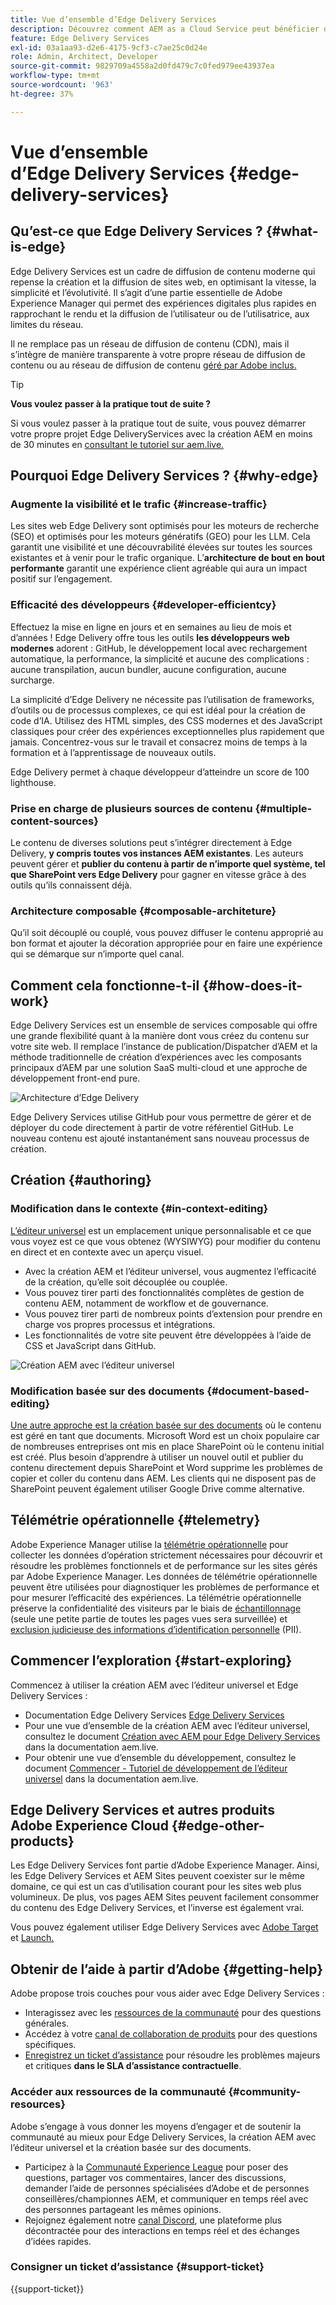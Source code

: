 ```yaml
---
title: Vue d’ensemble d’Edge Delivery Services
description: Découvrez comment AEM as a Cloud Service peut bénéficier des performances et des scores Lighthouse parfaits proposés par Edge Delivery Services.
feature: Edge Delivery Services
exl-id: 03a1aa93-d2e6-4175-9cf3-c7ae25c0d24e
role: Admin, Architect, Developer
source-git-commit: 9829709a4558a2d0fd479c7c0fed979ee43937ea
workflow-type: tm+mt
source-wordcount: '963'
ht-degree: 37%

---
```



# Vue d’ensemble d’Edge Delivery Services {#edge-delivery-services}

## Qu’est-ce que Edge Delivery Services ? {#what-is-edge}

Edge Delivery Services est un cadre de diffusion de contenu moderne qui repense la création et la diffusion de sites web, en optimisant la vitesse, la simplicité et l’évolutivité. Il s’agit d’une partie essentielle de Adobe Experience Manager qui permet des expériences digitales plus rapides en rapprochant le rendu et la diffusion de l’utilisateur ou de l’utilisatrice, aux limites du réseau.

Il ne remplace pas un réseau de diffusion de contenu (CDN), mais il s’intègre de manière transparente à votre propre réseau de diffusion de contenu ou au réseau de diffusion de contenu [géré par Adobe inclus.](/help/implementing/dispatcher/cdn.md)

>[!TIP]
>
>**Vous voulez passer à la pratique tout de suite ?**
>
>Si vous voulez passer à la pratique tout de suite, vous pouvez démarrer votre propre projet Edge DeliveryServices avec la création AEM en moins de 30 minutes en [consultant le tutoriel sur aem.live.](https://www.aem.live/developer/ue-tutorial)


## Pourquoi Edge Delivery Services ? {#why-edge}

### Augmente la visibilité et le trafic {#increase-traffic}

Les sites web Edge Delivery sont optimisés pour les moteurs de recherche (SEO) et optimisés pour les moteurs génératifs (GEO) pour les LLM. Cela garantit une visibilité et une découvrabilité élevées sur toutes les sources existantes et à venir pour le trafic organique. L’**architecture de bout en bout performante** garantit une expérience client agréable qui aura un impact positif sur l’engagement.

### Efficacité des développeurs {#developer-efficientcy}

Effectuez la mise en ligne en jours et en semaines au lieu de mois et d’années ! Edge Delivery offre tous les outils **les développeurs web modernes** adorent : GitHub, le développement local avec rechargement automatique, la performance, la simplicité et aucune des complications : aucune transpilation, aucun bundler, aucune configuration, aucune surcharge.

La simplicité d’Edge Delivery ne nécessite pas l’utilisation de frameworks, d’outils ou de processus complexes, ce qui est idéal pour la création de code d’IA. Utilisez des HTML simples, des CSS modernes et des JavaScript classiques pour créer des expériences exceptionnelles plus rapidement que jamais. Concentrez-vous sur le travail et consacrez moins de temps à la formation et à l’apprentissage de nouveaux outils.

Edge Delivery permet à chaque développeur d’atteindre un score de 100 lighthouse.

### Prise en charge de plusieurs sources de contenu {#multiple-content-sources}

Le contenu de diverses solutions peut s’intégrer directement à Edge Delivery, **y compris toutes vos instances AEM existantes**. Les auteurs peuvent gérer et **publier du contenu à partir de n’importe quel système, tel que SharePoint vers Edge Delivery** pour gagner en vitesse grâce à des outils qu’ils connaissent déjà.

### Architecture composable {#composable-architeture}

Qu’il soit découplé ou couplé, vous pouvez diffuser le contenu approprié au bon format et ajouter la décoration appropriée pour en faire une expérience qui se démarque sur n’importe quel canal.

## Comment cela fonctionne-t-il {#how-does-it-work}

Edge Delivery Services est un ensemble de services composable qui offre une grande flexibilité quant à la manière dont vous créez du contenu sur votre site web. Il remplace l’instance de publication/Dispatcher d’AEM et la méthode traditionnelle de création d’expériences avec les composants principaux d’AEM par une solution SaaS multi-cloud et une approche de développement front-end pure.

![Architecture d’Edge Delivery](assets/aem-with-eds-architecture.png)

Edge Delivery Services utilise GitHub pour vous permettre de gérer et de déployer du code directement à partir de votre référentiel GitHub. Le nouveau contenu est ajouté instantanément sans nouveau processus de création.

## Création {#authoring}

### Modification dans le contexte {#in-context-editing}

[L’éditeur universel](/help/implementing/universal-editor/introduction.md) est un emplacement unique personnalisable et ce que vous voyez est ce que vous obtenez (WYSIWYG) pour modifier du contenu en direct et en contexte avec un aperçu visuel.

* Avec la création AEM et l’éditeur universel, vous augmentez l’efficacité de la création, qu’elle soit découplée ou couplée.
* Vous pouvez tirer parti des fonctionnalités complètes de gestion de contenu AEM, notamment de workflow et de gouvernance.
* Vous pouvez tirer parti de nombreux points d’extension pour prendre en charge vos propres processus et intégrations.
* Les fonctionnalités de votre site peuvent être développées à l’aide de CSS et JavaScript dans GitHub.

![Création AEM avec l’éditeur universel](assets/wysiwyg-authoring.png)

### Modification basée sur des documents {#document-based-editing}

[Une autre approche est la création basée sur des documents](https://www.aem.live/docs/authoring) où le contenu est géré en tant que documents. Microsoft Word est un choix populaire car de nombreuses entreprises ont mis en place SharePoint où le contenu initial est créé. Plus besoin d’apprendre à utiliser un nouvel outil et publier du contenu directement depuis SharePoint et Word supprime les problèmes de copier et coller du contenu dans AEM. Les clients qui ne disposent pas de SharePoint peuvent également utiliser Google Drive comme alternative.

## Télémétrie opérationnelle {#telemetry}

Adobe Experience Manager utilise la [télémétrie opérationnelle](https://www.aem.live/docs/operational-telemetry) pour collecter les données d’opération strictement nécessaires pour découvrir et résoudre les problèmes fonctionnels et de performance sur les sites gérés par Adobe Experience Manager. Les données de télémétrie opérationnelle peuvent être utilisées pour diagnostiquer les problèmes de performance et pour mesurer l’efficacité des expériences. La télémétrie opérationnelle préserve la confidentialité des visiteurs par le biais de [échantillonnage](https://www.aem.live/docs/operational-telemetry#operational-telemetry-data-is-sampled) (seule une petite partie de toutes les pages vues sera surveillée) et [exclusion judicieuse des informations d’identification personnelle](https://www.aem.live/docs/operational-telemetry#what-data-is-being-collected) (PII).

## Commencer l’exploration {#start-exploring}

Commencez à utiliser la création AEM avec l’éditeur universel et Edge Delivery Services :

* Documentation Edge Delivery Services [Edge Delivery Services](https://www.aem.live)
* Pour une vue d’ensemble de la création AEM avec l’éditeur universel, consultez le document [Création avec AEM pour Edge Delivery Services](https://www.aem.live/docs/aem-authoring) dans la documentation aem.live.
* Pour obtenir une vue d’ensemble du développement, consultez le document [Commencer - Tutoriel de développement de l’éditeur universel](https://www.aem.live/developer/ue-tutorial) dans la documentation aem.live.

## Edge Delivery Services et autres produits Adobe Experience Cloud {#edge-other-products}

Les Edge Delivery Services font partie d’Adobe Experience Manager. Ainsi, les Edge Delivery Services et AEM Sites peuvent coexister sur le même domaine, ce qui est un cas d’utilisation courant pour les sites web plus volumineux. De plus, vos pages AEM Sites peuvent facilement consommer du contenu des Edge Delivery Services, et l’inverse est également vrai.

Vous pouvez également utiliser Edge Delivery Services avec [Adobe Target](https://www.aem.live/developer/target-integration) et [Launch.](https://experienceleague.adobe.com/fr/docs/experience-platform/tags/home)

## Obtenir de l’aide à partir d’Adobe {#getting-help}

Adobe propose trois couches pour vous aider avec Edge Delivery Services :

* Interagissez avec les [ressources de la communauté](#community-resources) pour des questions générales.
* Accédez à votre [canal de collaboration de produits](#collaboration-channel) pour des questions spécifiques.
* [Enregistrez un ticket d’assistance](#support-ticket) pour résoudre les problèmes majeurs et critiques **dans le SLA d’assistance contractuelle**.

### Accéder aux ressources de la communauté {#community-resources}

Adobe s’engage à vous donner les moyens d’engager et de soutenir la communauté au mieux pour Edge Delivery Services, la création AEM avec l’éditeur universel et la création basée sur des documents.

* Participez à la [Communauté Experience League](https://adobe.ly/3Q6kTKl) pour poser des questions, partager vos commentaires, lancer des discussions, demander l’aide de personnes spécialisées d’Adobe et de personnes conseillères/championnes AEM, et communiquer en temps réel avec des personnes partageant les mêmes opinions.
* Rejoignez également notre [canal Discord](https://discord.gg/aem-live), une plateforme plus décontractée pour des interactions en temps réel et des échanges d’idées rapides.

### Consigner un ticket d’assistance {#support-ticket}

{{support-ticket}}
